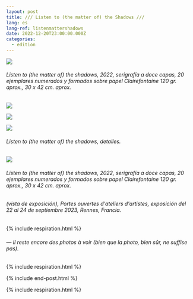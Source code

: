 ```yaml
---
layout: post
title: /// Listen to (the matter of) the Shadows ///
lang: es
lang-ref: listenmattershadows
date: 2022-12-20T23:00:00.000Z
categories:
  - edition
---
```


![](/imgs/Listen-to-the-matter-of-the-shadows-SCAN-300-UP.jpg)

###### *Listen to (the matter of) the shadows*, 2022, serigrafía a doce capas, 20 ejemplares numerados y formados sobre papel Clairefontaine 120 gr. aprox., 30 x 42 cm. aprox.

![](</imgs/Listen to the matter of the shadows SCAN 300 -1 UP.jpg>)

![](</imgs/Listen to the matter of the shadows SCAN 300 -2 UP.jpg>)

![](</imgs/Listen to the matter of the shadows SCAN 300 -3 UP.jpg>)

###### *Listen to (the matter of) the shadows*, detalles.

![](</imgs/PXL_20230924_143905435.NIGHT-1 UP.jpg>)

###### *Listen to (the matter of) the shadows*, 2022, serigrafía a doce capas, 20 ejemplares numerados y formados sobre papel Clairefontaine 120 gr. aprox., 30 x 42 cm. aprox.

###### (vista de exposición), *Portes ouvertes d'ateliers d'artistes*, exposición del 22 al 24 de septiembre 2023, Rennes, Francia.

{% include respiration.html %}

###### — *Il reste encore des photos à voir (bien que la photo, bien sûr, ne suffise pas).*

{% include respiration.html %}

{% include end-post.html %}

{% include respiration.html %}
